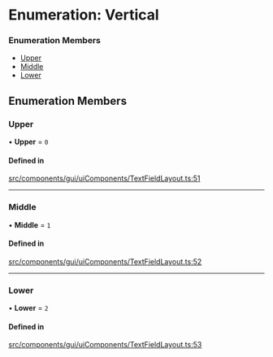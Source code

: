 # Enumeration: Vertical

### Enumeration Members

- [Upper](Vertical.md#upper)
- [Middle](Vertical.md#middle)
- [Lower](Vertical.md#lower)

## Enumeration Members

### Upper

• **Upper** = ``0``

#### Defined in

[src/components/gui/uiComponents/TextFieldLayout.ts:51](https://github.com/Orillusion/orillusion/blob/main/src/components/gui/uiComponents/TextFieldLayout.ts#L51)

___

### Middle

• **Middle** = ``1``

#### Defined in

[src/components/gui/uiComponents/TextFieldLayout.ts:52](https://github.com/Orillusion/orillusion/blob/main/src/components/gui/uiComponents/TextFieldLayout.ts#L52)

___

### Lower

• **Lower** = ``2``

#### Defined in

[src/components/gui/uiComponents/TextFieldLayout.ts:53](https://github.com/Orillusion/orillusion/blob/main/src/components/gui/uiComponents/TextFieldLayout.ts#L53)
